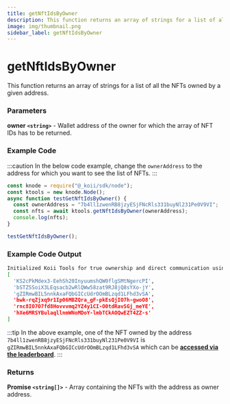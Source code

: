 ```yaml
---
title: getNftIdsByOwner
description: This function returns an array of strings for a list of all the NFTs owned by a given address.
image: img/thumbnail.png
sidebar_label: getNftIdsByOwner
---
```


# getNftIdsByOwner

This function returns an array of strings for a list of all the NFTs owned by a given address.

### Parameters

**owner `<string>`** - Wallet address of the owner for which the array of NFT IDs has to be returned.

### Example Code

:::caution
In the below code example, change the `ownerAddress` to the address for which you want to see the list of NFTs.
:::

```jsx
const knode = require("@_koii/sdk/node");
const ktools = new knode.Node();
async function testGetNftIdsByOwner() {
  const ownerAddress = "7b4ll1zwenRB8jzyESjFNcRls331buyNl231Pe0V9VI";
  const nfts = await ktools.getNftIdsByOwner(ownerAddress);
  console.log(nfts);
}

testGetNftIdsByOwner();
```

### Example Code Output

```bash
Initialized Koii Tools for true ownership and direct communication using version QA7AIFVx1KBBmzC7WUNhJbDsHlSJArUT0jWrhZMZPS8
[
  'KS2cPkMdex3-EehSh20InyuumshQW0flgSMtNgercPI',
  'bSTZSSoiX3LEqsacb2wRlQWw58zat9RJ8jQ8sYXo-jY',
  'gZIRmwBIL5nnkAxaFQbGICcUdrOOmBLzqd1LFhd3vSA',
  'bwk-rqZjxq9r1Ip06MBZQra_gF-pkEsQjIO7h-gwoO8',
  'rnc8IO7O7fd8Hovvvmq2YZ4y1CI-O0tdRavSGj_meYE',
  'hXe6MRSYBulaqllnmWNoMDoY-lmbTCkAOQwEZT4ZZ-s'
]
```

:::tip
In the above example, one of the NFT owned by the address `7b4ll1zwenRB8jzyESjFNcRls331buyNl231Pe0V9VI` is `gZIRmwBIL5nnkAxaFQbGICcUdrOOmBLzqd1LFhd3vSA` which can be [**accessed via the leaderboard**](https://koi.rocks/content-details/gZIRmwBIL5nnkAxaFQbGICcUdrOOmBLzqd1LFhd3vSA).
:::

### Returns

**Promise `<string[]>`** - Array containing the NFTs with the address as owner address.
